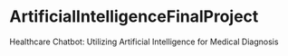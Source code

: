 # ArtificialIntelligenceFinalProject
Healthcare Chatbot: Utilizing Artificial Intelligence for Medical Diagnosis 
